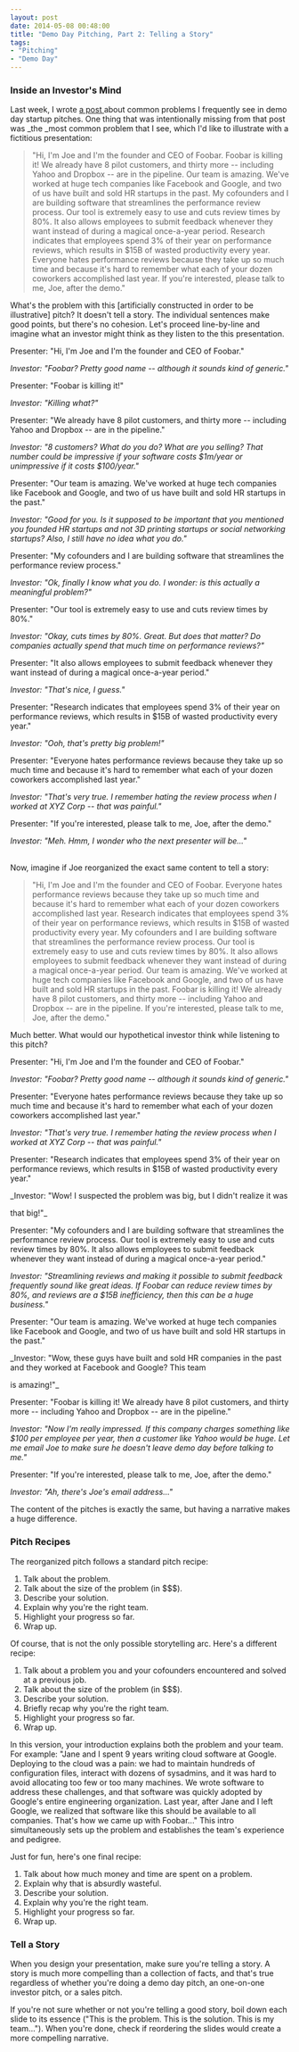 ```yaml
---
layout: post
date: 2014-05-08 00:48:00
title: "Demo Day Pitching, Part 2: Telling a Story"
tags:
- "Pitching"
- "Demo Day"
---
```


### Inside an Investor's Mind

Last week, I wrote <a href="{{site.url}}demo-day-pitching-part-1-common-problems" target="_blank">a post </a>about common problems I frequently see in demo day startup pitches. One thing that was intentionally missing from that post was _the _most common problem that I see, which I'd like to illustrate with a fictitious presentation:

> "Hi, I'm Joe and I'm the founder and CEO of Foobar. Foobar is killing it! We already have 8 pilot customers, and thirty more -- including Yahoo and Dropbox -- are in the pipeline. Our team is amazing. We've worked at huge tech companies like Facebook and Google, and two of us have built and sold HR startups in the past. My cofounders and I are building software that streamlines the performance review process. Our tool is extremely easy to use and cuts review times by 80%. It also allows employees to submit feedback whenever they want instead of during a magical once-a-year period. Research indicates that employees spend 3% of their year on performance reviews, which results in $15B of wasted productivity every year. Everyone hates performance reviews because they take up so much time and because it's hard to remember what each of your dozen coworkers accomplished last year. If you're interested, please talk to me, Joe, after the demo."

What's the problem with this [artificially constructed in order to be illustrative] pitch? It doesn't tell a story. The individual sentences make good points, but there's no cohesion. Let's proceed line-by-line and imagine what an investor might think as they listen to the this presentation.

Presenter: "Hi, I'm Joe and I'm the founder and CEO of Foobar."

_Investor: "Foobar? Pretty good name -- although it sounds kind of generic."_

Presenter: "Foobar is killing it!"

_Investor: "Killing what?"_

Presenter: "We already have 8 pilot customers, and thirty more -- including Yahoo and Dropbox -- are in the pipeline."

_Investor: "8 customers? What do you do? What are you selling? That number could be impressive if your software costs $1m/year or unimpressive if it costs $100/year."_

Presenter: "Our team is amazing. We've worked at huge tech companies like Facebook and Google, and two of us have built and sold HR startups in the past."

_Investor: "Good for you. Is it supposed to be important that you mentioned you founded HR startups and not 3D printing startups or social networking startups? Also, I still have no idea what you do."_

Presenter: "My cofounders and I are building software that streamlines the performance review process."

_Investor: "Ok, finally I know what you do. I wonder: is this actually a meaningful problem?"_

Presenter: "Our tool is extremely easy to use and cuts review times by 80%."

_Investor: "Okay, cuts times by 80%. Great. But does that matter? Do companies actually spend that much time on performance reviews?"_

Presenter: "It also allows employees to submit feedback whenever they want instead of during a magical once-a-year period."

_Investor: "That's nice, I guess."_

Presenter: "Research indicates that employees spend 3% of their year on performance reviews, which results in $15B of wasted productivity every year."

_Investor: "Ooh, that's pretty big problem!"_

Presenter: "Everyone hates performance reviews because they take up so much time and because it's hard to remember what each of your dozen coworkers accomplished last year."

_Investor: "That's very true. I remember hating the review process when I worked at XYZ Corp -- that was painful."_

Presenter: "If you're interested, please talk to me, Joe, after the demo."

_Investor: "Meh. Hmm, I wonder who the next presenter will be..."_  

<br>
Now, imagine if Joe reorganized the exact same content to tell a story:

> "Hi, I'm Joe and I'm the founder and CEO of Foobar. Everyone hates performance reviews because they take up so much time and because it's hard to remember what each of your dozen coworkers accomplished last year. Research indicates that employees spend 3% of their year on performance reviews, which results in $15B of wasted productivity every year. My cofounders and I are building software that streamlines the performance review process. Our tool is extremely easy to use and cuts review times by 80%. It also allows employees to submit feedback whenever they want instead of during a magical once-a-year period. Our team is amazing. We've worked at huge tech companies like Facebook and Google, and two of us have built and sold HR startups in the past. Foobar is killing it! We already have 8 pilot customers, and thirty more -- including Yahoo and Dropbox -- are in the pipeline. If you're interested, please talk to me, Joe, after the demo."

Much better. What would our hypothetical investor think while listening to this pitch?

Presenter: "Hi, I'm Joe and I'm the founder and CEO of Foobar."

_Investor: "Foobar? Pretty good name -- although it sounds kind of generic."_

Presenter: "Everyone hates performance reviews because they take up so much time and because it's hard to remember what each of your dozen coworkers accomplished last year."

_Investor: "That's very true. I remember hating the review process when I worked at XYZ Corp -- that was painful."_

Presenter: "Research indicates that employees spend 3% of their year on performance reviews, which results in $15B of wasted productivity every year."

_Investor: "Wow! I suspected the problem was big, but I didn't realize it was 

that big!"_

Presenter: "My cofounders and I are building software that streamlines the performance review process. Our tool is extremely easy to use and cuts review times by 80%. It also allows employees to submit feedback whenever they want instead of during a magical once-a-year period."

_Investor: "Streamlining reviews and making it possible to submit feedback frequently sound like great ideas. If Foobar can reduce review times by 80%, and reviews are a $15B inefficiency, then this can be a huge business."_

Presenter: "Our team is amazing. We've worked at huge tech companies like Facebook and Google, and two of us have built and sold HR startups in the past."

_Investor: "Wow, these guys have built and sold HR companies in the past and they worked at Facebook and Google? This team 

is amazing!"_

Presenter: "Foobar is killing it! We already have 8 pilot customers, and thirty more -- including Yahoo and Dropbox -- are in the pipeline."

_Investor: "Now I'm really impressed. If this company charges something like $100 per employee per year, then a customer like Yahoo would be huge. Let me email Joe to make sure he doesn't leave demo day before talking to me."_

Presenter: "If you're interested, please talk to me, Joe, after the demo."

_Investor: "Ah, there's Joe's email address..."_

The content of the pitches is exactly the same, but having a narrative makes a huge difference.

### Pitch Recipes

The reorganized pitch follows a standard pitch recipe:

1. Talk about the problem.
2. Talk about the size of the problem (in $$$).
3. Describe your solution.
4. Explain why you're the right team.
5. Highlight your progress so far.
6. Wrap up.

Of course, that is not the only possible storytelling arc. Here's a different recipe: 

1. Talk about a problem you and your cofounders encountered and solved at a previous job.
2. Talk about the size of the problem (in $$$).
3. Describe your solution.
4. Briefly recap why you're the right team.
5. Highlight your progress so far.
6. Wrap up.

In this version, your introduction explains both the problem and your team. For example: "Jane and I spent 9 years writing cloud software at Google. Deploying to the cloud was a pain: we had to maintain hundreds of configuration files, interact with dozens of sysadmins, and it was hard to avoid allocating too few or too many machines. We wrote software to address these challenges, and that software was quickly adopted by Google's entire engineering organization. Last year, after Jane and I left Google, we realized that software like this should be available to all companies. That's how we came up with Foobar..." This intro simultaneously sets up the problem and establishes the team's experience and pedigree.

Just for fun, here's one final recipe:

1. Talk about how much money and time are spent on a problem.
2. Explain why that is absurdly wasteful.
3. Describe your solution.
4. Explain why you're the right team.
5. Highlight your progress so far.
6. Wrap up.

### Tell a Story

When you design your presentation, make sure you're telling a story. A story is much more compelling than a collection of facts, and that's true regardless of whether you're doing a demo day pitch, an one-on-one investor pitch, or a sales pitch.

If you're not sure whether or not you're telling a good story, boil down each slide to its essence ("This is the problem. This is the solution. This is my team..."). When you're done, check if reordering the slides would create a more compelling narrative.